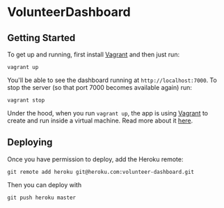 # VolunteerDashboard

## Getting Started

To get up and running, first install [Vagrant](https://www.vagrantup.com) and then just run:

`vagrant up`

You'll be able to see the dashboard running at `http://localhost:7000`.  To stop the server (so that port 7000 becomes available again) run:

`vagrant stop`

Under the hood, when you run `vagrant up`, the app is using [Vagrant](https://www.vagrantup.com) to create and run inside a virtual machine.  Read more about it [here](https://docs.vagrantup.com/v2/).

## Deploying

Once you have permission to deploy, add the Heroku remote:

`git remote add heroku git@heroku.com:volunteer-dashboard.git`

Then you can deploy with

`git push heroku master`

